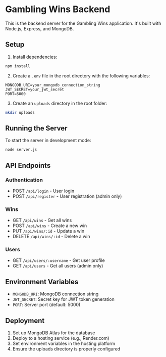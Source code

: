 # Gambling Wins Backend

This is the backend server for the Gambling Wins application. It's built with Node.js, Express, and MongoDB.

## Setup

1. Install dependencies:
```bash
npm install
```

2. Create a `.env` file in the root directory with the following variables:
```
MONGODB_URI=your_mongodb_connection_string
JWT_SECRET=your_jwt_secret
PORT=5000
```

3. Create an `uploads` directory in the root folder:
```bash
mkdir uploads
```

## Running the Server

To start the server in development mode:
```bash
node server.js
```

## API Endpoints

### Authentication
- POST `/api/login` - User login
- POST `/api/register` - User registration (admin only)

### Wins
- GET `/api/wins` - Get all wins
- POST `/api/wins` - Create a new win
- PUT `/api/wins/:id` - Update a win
- DELETE `/api/wins/:id` - Delete a win

### Users
- GET `/api/users/:username` - Get user profile
- GET `/api/users` - Get all users (admin only)

## Environment Variables

- `MONGODB_URI`: MongoDB connection string
- `JWT_SECRET`: Secret key for JWT token generation
- `PORT`: Server port (default: 5000)

## Deployment

1. Set up MongoDB Atlas for the database
2. Deploy to a hosting service (e.g., Render.com)
3. Set environment variables in the hosting platform
4. Ensure the uploads directory is properly configured 